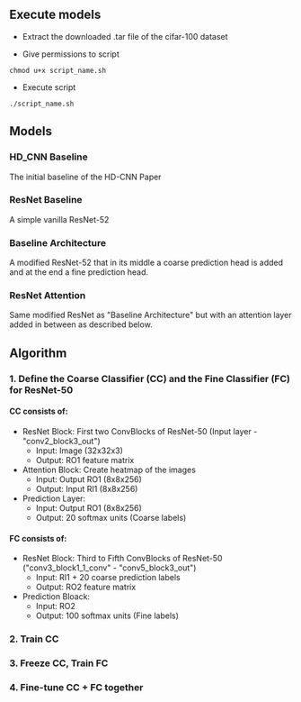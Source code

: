 ## Execute models

- Extract the downloaded .tar file of the cifar-100 dataset


- Give permissions to script
```
chmod u+x script_name.sh
```
- Execute script

```
./script_name.sh
```


## Models

### HD_CNN Baseline

The initial baseline of the HD-CNN Paper 

### ResNet Baseline

A simple vanilla ResNet-52

### Baseline Architecture

A modified ResNet-52 that in its middle a coarse prediction head is added and at the end a fine prediction head.

### ResNet Attention

Same modified ResNet as "Baseline Architecture" but with an attention layer added in between as described below. 


## Algorithm

### 1. Define the Coarse Classifier (CC) and the Fine Classifier (FC) for ResNet-50

#### CC consists of:
- ResNet Block: First two ConvBlocks of ResNet-50 (Input layer - "conv2_block3_out")
    - Input: Image (32x32x3)
    - Output: RO1 feature matrix
- Attention Block: Create heatmap of the images 
    - Input: Output RO1 (8x8x256)
    - Output: Input  RI1 (8x8x256)
- Prediction Layer:
    - Input: Output RO1 (8x8x256)
    - Output: 20 softmax units (Coarse labels)

#### FC consists of:
- ResNet Block: Third to Fifth ConvBlocks of ResNet-50 ("conv3_block1_1_conv" - "conv5_block3_out")
    - Input: RI1 + 20 coarse prediction labels
    - Output: RO2 feature matrix
- Prediction Bloack:
    - Input: RO2
    - Output: 100 softmax units (Fine labels)

### 2. Train CC

### 3. Freeze CC, Train FC

### 4. Fine-tune CC + FC together
